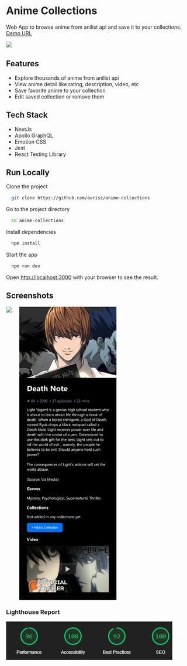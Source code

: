 
# Anime Collections
Web App to browse anime from anilist api and save it to your collections.
[Demo URL](https://anime-collections-six.vercel.app/)

<img src="docs/anime-list-desktop.png" height="400" />

## Features
- Explore thousands of anime from anilist api
- View anime detail like rating, description, video, etc
- Save favorite anime to your collection
- Edit saved collection or remove them

## Tech Stack
- NextJs
- Apollo GraphQL
- Emotion CSS
- Jest
- React Testing Library

## Run Locally

Clone the project

```bash
  git clone https://github.com/aurisz/anime-collections
```

Go to the project directory

```bash
  cd anime-collections
```

Install dependencies

```bash
  npm install
```

Start the app

```bash
  npm run dev
```

Open [http://localhost:3000](http://localhost:3000) with your browser to see the result.

## Screenshots

<p align="left">
  <img align="top" src="docs/anime-list-mobile.png" height="800" />
  &nbsp;&nbsp;&nbsp;
  <img align="top" src="docs/anime-detail-mobile.png" height="800" />
</p>

### Lighthouse Report
![lighthouse](./docs/lighthouse-report.png)
